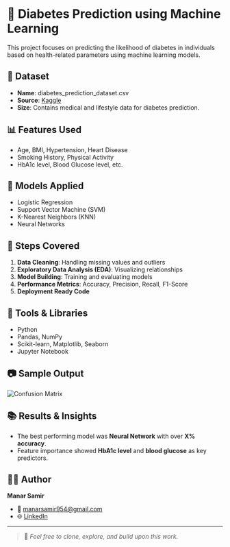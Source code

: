# 🧠 Diabetes Prediction using Machine Learning

This project focuses on predicting the likelihood of diabetes in individuals based on health-related parameters using machine learning models.

## 📁 Dataset

- **Name**: diabetes_prediction_dataset.csv  
- **Source**: [Kaggle](https://www.kaggle.com/)
- **Size**: Contains medical and lifestyle data for diabetes prediction.

## 📊 Features Used

- Age, BMI, Hypertension, Heart Disease  
- Smoking History, Physical Activity  
- HbA1c level, Blood Glucose level, etc.

## 🧪 Models Applied

- Logistic Regression  
- Support Vector Machine (SVM)  
- K-Nearest Neighbors (KNN)  
- Neural Networks

## 🧼 Steps Covered

1. **Data Cleaning**: Handling missing values and outliers  
2. **Exploratory Data Analysis (EDA)**: Visualizing relationships  
3. **Model Building**: Training and evaluating models  
4. **Performance Metrics**: Accuracy, Precision, Recall, F1-Score  
5. **Deployment Ready Code**

## 📌 Tools & Libraries

- Python  
- Pandas, NumPy  
- Scikit-learn, Matplotlib, Seaborn  
- Jupyter Notebook

## 📷 Sample Output

![Confusion Matrix](https://upload.wikimedia.org/wikipedia/commons/thumb/2/22/Confusion_matrix.svg/512px-Confusion_matrix.svg.png)

## 📚 Results & Insights

- The best performing model was **Neural Network** with over **X% accuracy**.
- Feature importance showed **HbA1c level** and **blood glucose** as key predictors.

## 👩‍💻 Author

**Manar Samir**  
- 📧 manarsamir954@gmail.com  
- 🌐 [LinkedIn](https://www.linkedin.com/in/ManarSamir954)

---

> 📌 *Feel free to clone, explore, and build upon this work.*

